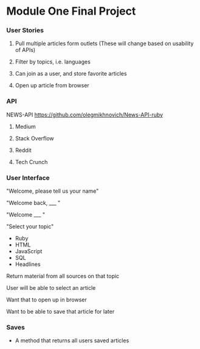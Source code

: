 # Module One Final Project

### User Stories

1. Pull multiple articles form outlets (These will change based on usability of APIs)

2. Filter by topics, i.e. languages

3. Can join as a user, and store favorite articles

4. Open up article from browser


### API
NEWS-API
https://github.com/olegmikhnovich/News-API-ruby

1. Medium

2. Stack Overflow

3. Reddit

4. Tech Crunch


### User Interface

"Welcome, please tell us your name"

"Welcome back, ___ "

"Welcome ___ "

"Select your topic"
- Ruby
- HTML
- JavaScript
- SQL
- Headlines


Return material from all sources on that topic

User will be able to select an article

Want that to open up in browser

Want to be able to save that article for later


### Saves

- A method that returns all users saved articles
